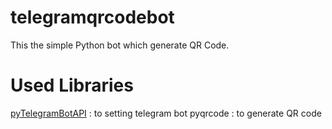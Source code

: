 # telegramqrcodebot

This the simple Python bot which generate QR Code.


# Used Libraries

[pyTelegramBotAPI](https://github.com/eternnoir/pyTelegramBotAPI) : to setting telegram bot
pyqrcode : to generate QR code
